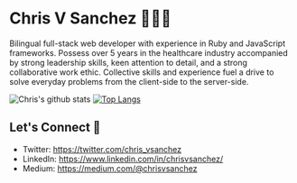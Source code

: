 Chris V Sanchez 👨🏽‍💻 
=============

Bilingual full-stack web developer with experience in Ruby and JavaScript frameworks. Possess over 5 years in the healthcare industry accompanied by strong leadership skills, keen attention to detail, and a strong collaborative work ethic. Collective skills and experience fuel a drive to solve everyday problems from the client-side to the server-side. 


![Chris's github stats](https://github-readme-stats.vercel.app/api?username=chrisvsanchez&show_icons=true&theme=vue-dark)
[![Top Langs](https://github-readme-stats.vercel.app/api/top-langs/?username=chrisvsanchez&theme=vue-dark)](https://github.com/chrisvsanchez/github-readme-stats)

Let's Connect 🔗
---------------
- Twitter: https://twitter.com/chris_vsanchez
- LinkedIn: https://www.linkedin.com/in/chrisvsanchez/
- Medium: https://medium.com/@chrisvsanchez


